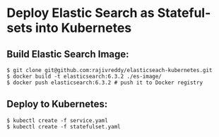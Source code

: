 # Deploy Elastic Search as Stateful-sets into Kubernetes

## Build Elastic Search Image: 

```
$ git clone git@github.com:rajivreddy/elasticseach-kubernetes.git
$ docker build -t elasticsearch:6.3.2 ./es-image/
$ docker push elasticsearch:6.3.2 # push it to Docker registry
```

## Deploy to Kubernetes:  

```
$ kubectl create -f service.yaml
$ kubectl create -f statefulset.yaml
```
